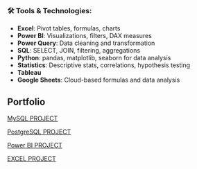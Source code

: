### 🛠 Tools & Technologies:
- **Excel**: Pivot tables, formulas, charts  
- **Power BI**: Visualizations, filters, DAX measures  
- **Power Query**: Data cleaning and transformation  
- **SQL**: SELECT, JOIN, filtering, aggregations  
- **Python**: pandas, matplotlib, seaborn for data analysis  
- **Statistics**: Descriptive stats, correlations, hypothesis testing  
- **Tableau** 
- **Google Sheets**: Cloud-based formulas and data analysis  


## Portfolio

[MySQL PROJECT](https://github.com/ElmuratM/Portfolio_L/blob/main/%D0%BF%D1%80%D0%BE%D0%B5%D0%BA%D1%82%20MySQL.sql)

[PostgreSQL PROJECT](https://github.com/ElmuratM/Portfolio_L/blob/main/%D0%BF%D1%80%D0%BE%D0%B5%D0%BA%D1%82%20PostgreSQL.sql)

[Power BI PROJECT](https://github.com/ElmuratM/Portfolio_L/blob/main/%D0%BF%D1%80%D0%BE%D0%B5%D0%BA%D1%82%20Power%20Bi.pdf )

[EXCEL PROJECT](https://github.com/ElmuratM/Portfolio_L/blob/main/%D0%BF%D1%80%D0%BE%D0%B5%D0%BA%D1%82%20Excel.xlsx)
